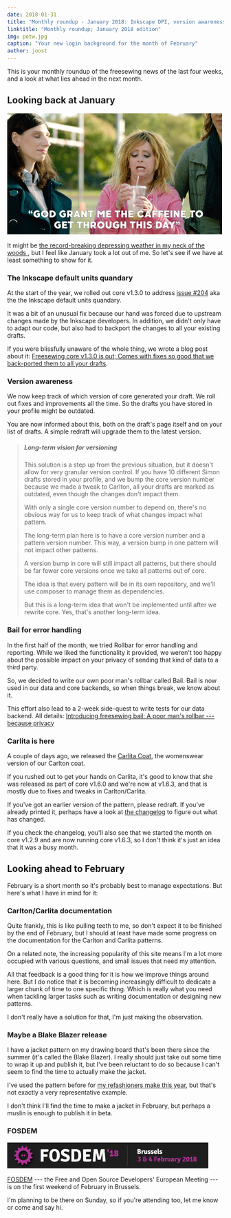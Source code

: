```yaml
---
date: 2018-01-31
title: "Monthly roundup - January 2018: Inkscape DPI, version awareness, Bail, and Carlita"
linktitle: "Monthly roundup; January 2018 edition"
img: potw.jpg
caption: "Your new login background for the month of February"
author: joost
---
```


This is your monthly roundup of the freesewing news of the last four weeks, and a look at what lies ahead in the next month.

## Looking back at January
![More like this month](coffee.gif)

It might be [the record-breaking depressing weather in my neck of the woods ](https://www.theguardian.com/world/2018/jan/19/aint-no-sunshine-winter-darkest-europe), but I feel like January took a lot out of me. So let's see if we have at least something to show for it.

### The Inkscape default units quandary

At the start of the year, we rolled out core v1.3.0 to address [issue #204](https://github.com/freesewing/core/issues/204) aka the the Inkscape default units quandary.

It was a bit of an unusual fix because our hand was forced due to upstream changes made by the Inkscape developers. In addition, we didn't only have to adapt our code, but also had to backport the changes to all your existing drafts.

If you were blissfully unaware of the whole thing, we wrote a blog post about it: [Freesewing core v1.3.0 is out; Comes with fixes so good that we back-ported them to all your drafts](https://joost.freesewing.org/blog/core-v1.3.0-is-out/).

### Version awareness

We now keep track of which version of core generated your draft. We roll out fixes and improvements all the time. So the drafts you have stored in your profile might be outdated.

You are now informed about this, both on the draft's page itself and on your list of drafts. A simple redraft will upgrade them to the latest version.

> ##### Long-term vision for versioning
> 
> This solution is a step up from the previous situation, but it doesn't allow for very granular version control. If you have 10 different Simon drafts stored in your profile, and we bump the core version number because we made a tweak to Carlton, all your drafts are marked as outdated, even though the changes don't impact them.
> 
> With only a single core version number to depend on, there's no obvious way for us to keep track of what changes impact what pattern.
> 
> The long-term plan here is to have a core version number and a pattern version number. This way, a version bump in one pattern will not impact other patterns. 
> 
> A version bump in core will still impact all patterns, but there should be far fewer core versions once we take all patterns out of core.
> 
> The idea is that every pattern will be in its own repository, and we'll use composer to manage them as dependencies. 
> 
> But this is a long-term idea that won't be implemented until after we rewrite core. Yes, that's another long-term idea.

### Bail for error handling

In the first half of the month, we tried Rollbar for error handling and reporting. While we liked the functionality it provided, we weren't too happy about the possible impact on your privacy of sending that kind of data to a third party.

So, we decided to write our own poor man's rollbar called Bail. Bail is now used in our data and core backends, so when things break, we know about it.

This effort also lead to a 2-week side-quest to write tests for our data backend. All details: [Introducing freesewing bail: A poor man's rollbar \--- because privacy](/blog/introducing-bail/)

### Carlita is here

A couple of days ago, we released the [Carlita Coat](/patterns/carlita), the womenswear version of our Carlton coat.

If you rushed out to get your hands on Carlita, it's good to know that she was released as part of core v1.6.0 and we're now at v1.6.3, and that is mostly due to fixes and tweaks in Carlton/Carlita.

If you've got an earlier version of the pattern, please redraft. If you've already printed it, perhaps have a look at [the changelog](https://github.com/freesewing/core/blob/develop/CHANGELOG.md) to figure out what has changed.

If you check the changelog, you'll also see that we started the month on core v1.2.9 and are now running core v1.6.3, so I don't think it's just an idea that it was a busy month.

## Looking ahead to February

February is a short month so it's probably best to manage expectations. But here's what I have in mind for it:

### Carlton/Carlita documentation

Quite frankly, this is like pulling teeth to me, so don't expect it to be finished by the end of February, but I should at least have made some progress on the documentation for the Carlton and Carlita patterns.

On a related note, the increasing popularity of this site means I'm a lot more occupied with various questions, and small issues that need my attention.

All that feedback is a good thing for it is how we improve things around here. But I do notice that it is becoming increasingly difficult to dedicate a larger chunk of time to one specific thing. Which is really what you need when tackling larger tasks such as writing documentation or designing new patterns.

I don't really have a solution for that, I'm just making the observation.

### Maybe a Blake Blazer release

I have a jacket pattern on my drawing board that's been there since the summer (it's called the Blake Blazer). I really should just take out some time to wrap it up and publish it, but I've been reluctant to do so because I can't seem to find the time to actually make the jacket.

I've used the pattern before for [my refashioners make this year](/blog/the-refashioners-2017/), but that's not exactly a very representative example.

I don't think I'll find the time to make a jacket in February, but perhaps a muslin is enough to publish it in beta.

### FOSDEM

![All details on fosdem.org](fosdem.png)

[FOSDEM](http://fosdem.org/) \--- the Free and Open Source Developers' European Meeting \--- is on the first weekend of February in Brussels.

I'm planning to be there on Sunday, so if you're attending too, let me know or come and say hi.



